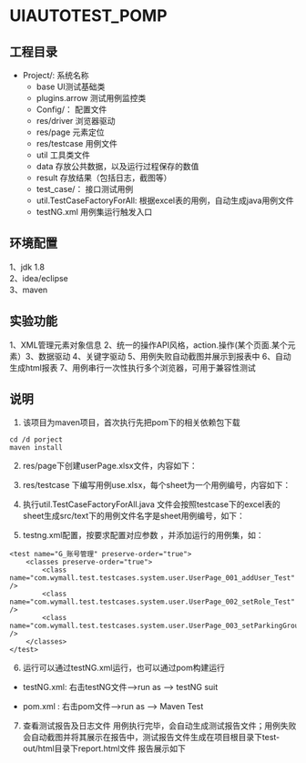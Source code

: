 # UIAUTOTEST_POMP

## 工程目录

- Project/:  系统名称
  - base  UI测试基础类
  - plugins.arrow  测试用例监控类
  - Config/： 配置文件
  - res/driver 浏览器驱动
  - res/page 元素定位
  - res/testcase 用例文件
  - util 工具类文件
  - data 存放公共数据，以及运行过程保存的数值
  - result  存放结果（包括日志，截图等）
  - test_case/： 接口测试用例
  - util.TestCaseFactoryForAll:  根据excel表的用例，自动生成java用例文件
  - testNG.xml  用例集运行触发入口

## 环境配置
1、jdk 1.8    
2、idea/eclipse     
3、maven

## 实验功能
1、XML管理元素对象信息 2、统一的操作API风格，action.操作(某个页面.某个元素）3、数据驱动 4、关键字驱动 5、用例失败自动截图并展示到报表中 6、自动生成html报表 7、用例串行一次性执行多个浏览器，可用于兼容性测试


  ## 说明
1. 该项目为maven项目，首次执行先把pom下的相关依赖包下载
```
cd /d porject
maven install
```
2. res/page下创建userPage.xlsx文件，内容如下：

3. res/testcase 下编写用例use.xlsx，每个sheet为一个用例编号，内容如下：

4. 执行util.TestCaseFactoryForAll.java 文件会按照testcase下的excel表的sheet生成src/text下的用例文件名字是sheet用例编号，如下：

5. testng.xml配置，按要求配置对应参数 ，并添加运行的用例集，如：
```
<test name="G_账号管理" preserve-order="true">
	<classes preserve-order="true">
		<class name="com.wymall.test.testcases.system.user.UserPage_001_addUser_Test" />
		<class name="com.wymall.test.testcases.system.user.UserPage_002_setRole_Test" />
		<class name="com.wymall.test.testcases.system.user.UserPage_003_setParkingGroup_Test" />
	</classes>
</test>
```

6. 运行可以通过testNG.xml运行，也可以通过pom构建运行
- testNG.xml: 右击testNG文件-->run as --> testNG suit

- pom.xml :   右击pom文件-->run as --> Maven Test


7. 查看测试报告及日志文件
用例执行完毕，会自动生成测试报告文件；用例失败会自动截图并将其展示在报告中，测试报告文件生成在项目根目录下test-out/html目录下report.html文件 报告展示如下